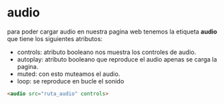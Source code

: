 # audio 

para poder cargar audio en nuestra pagina web tenemos la etiqueta **audio**
que tiene los siguientes atributos:
+ controls: atributo booleano nos muestra los controles de audio.
+ autoplay: atributo booleano que reproduce el audio apenas se carga la pagina.
+ muted: con esto muteamos el audio. 
+ loop: se reproduce en bucle el sonido

```HTML
<audio src="ruta_audio" controls>
```